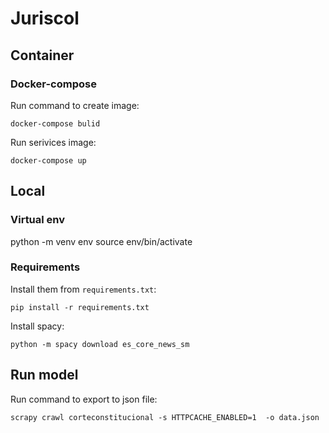 # Juriscol 

## Container

### Docker-compose

Run command to create image:

    docker-compose bulid

Run serivices image:

    docker-compose up

## Local

### Virtual env

python -m venv env
source env/bin/activate

### Requirements

Install them from `requirements.txt`:

    pip install -r requirements.txt

Install spacy:
    
    python -m spacy download es_core_news_sm

## Run model 
Run command to export to json file:
    
    scrapy crawl corteconstitucional -s HTTPCACHE_ENABLED=1  -o data.json